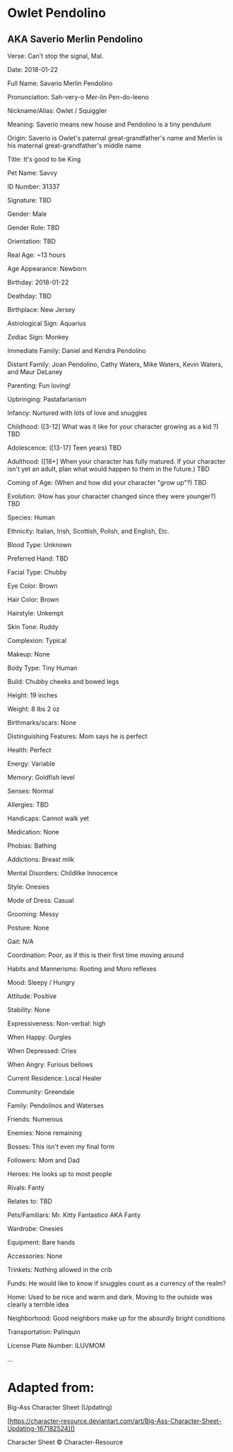 # Owlet Pendolino
## AKA Saverio Merlin Pendolino

Verse: Can't stop the signal, Mal.

Date: 2018-01-22

Full Name: Savario Merlin Pendolino

Pronunciation: Sah-very-o Mer-lin Pen-do-leeno

Nickname/Alias: Owlet / Squiggler

Meaning: Saverio means new house and Pendolino is a tiny pendulum

Origin: Saverio is Owlet's paternal great-grandfather's name and Merlin is his maternal great-grandfather's middle name

Title: It's good to be King

Pet Name: Savvy

ID Number: 31337

Signature: TBD

Gender: Male

Gender Role: TBD

Orientation: TBD

Real Age: ~13 hours

Age Appearance: Newborn

Birthday: 2018-01-22

Deathday: TBD

Birthplace: New Jersey

Astrological Sign: Aquarius

Zodiac Sign: Monkey

Immediate Family: Daniel and Kendra Pendolino

Distant Family: Joan Pendolino, Cathy Waters, Mike Waters, Kevin Waters, and Maur DeLaney

Parenting: Fun loving!

Upbringing: Pastafarianism

Infancy: Nurtured with lots of love and snuggles

Childhood: ([3-12] What was it like for your character growing as a kid ?) TBD

Adolescence: ([13-17] Teen years) TBD

Adulthood: ([18+] When your character has fully matured. If your character isn't yet an adult, plan what would happen to them in the future.) TBD

Coming of Age: (When and how did your character "grow up"?) TBD

Evolution: (How has your character changed since they were younger?) TBD

Species: Human

Ethnicity: Italian, Irish, Scottish, Polish, and English, Etc.

Blood Type: Unknown

Preferred Hand: TBD

Facial Type: Chubby

Eye Color: Brown

Hair Color: Brown

Hairstyle: Unkempt

Skin Tone: Ruddy

Complexion: Typical

Makeup: None

Body Type: Tiny Human

Build: Chubby cheeks and bowed legs

Height: 19 inches

Weight: 8 lbs 2 oz

Birthmarks/scars: None

Distinguishing Features: Mom says he is perfect

Health: Perfect

Energy: Variable

Memory: Goldfish level

Senses: Normal

Allergies: TBD

Handicaps: Cannot walk yet

Medication: None

Phobias: Bathing

Addictions: Breast milk

Mental Disorders: Childlike Innocence

Style: Onesies

Mode of Dress: Casual

Grooming: Messy

Posture: None

Gait: N/A

Coordination: Poor, as if this is their first time moving around

Habits and Mannerisms: Rooting and Moro reflexes

Mood: Sleepy / Hungry

Attitude: Positive

Stability: None

Expressiveness: Non-verbal: high

When Happy: Gurgles

When Depressed: Cries

When Angry: Furious bellows

Current Residence: Local Healer

Community: Greendale

Family: Pendolinos and Waterses

Friends: Numerous

Enemies: None remaining

Bosses: This isn't even my final form

Followers: Mom and Dad

Heroes: He looks up to most people

Rivals: Fanty

Relates to: TBD

Pets/Familiars: Mr. Kitty Fantastico AKA Fanty

Wardrobe: Onesies

Equipment: Bare hands

Accessories: None

Trinkets: Nothing allowed in the crib

Funds: He would like to know if snuggles count as a currency of the realm?

Home: Used to be nice and warm and dark. Moving to the outside was clearly a terrible idea

Neighborhood: Good neighbors make up for the absurdly bright conditions

Transportation: Palinquin

License Plate Number: ILUVMOM

...

# Adapted from:

Big-Ass Character Sheet (Updating)

[https://character-resource.deviantart.com/art/Big-Ass-Character-Sheet-Updating-167182524]()

Character Sheet © Character-Resource

